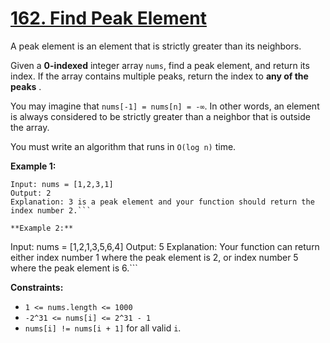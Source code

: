 # [162. Find Peak Element](https://leetcode.com/problems/find-peak-element/description/?envType=problem-list-v2&envId=binary-search)

A peak element is an element that is strictly greater than its neighbors.

Given a **0-indexed**  integer array `nums`, find a peak element, and return its index. If the array contains multiple peaks, return the index to **any of the peaks** .

You may imagine that `nums[-1] = nums[n] = -∞`. In other words, an element is always considered to be strictly greater than a neighbor that is outside the array.

You must write an algorithm that runs in `O(log n)` time.

**Example 1:** 

```
Input: nums = [1,2,3,1]
Output: 2
Explanation: 3 is a peak element and your function should return the index number 2.```

**Example 2:** 

```
Input: nums = [1,2,1,3,5,6,4]
Output: 5
Explanation: Your function can return either index number 1 where the peak element is 2, or index number 5 where the peak element is 6.```

**Constraints:** 

- `1 <= nums.length <= 1000`
- `-2^31 <= nums[i] <= 2^31 - 1`
- `nums[i] != nums[i + 1]` for all valid `i`.